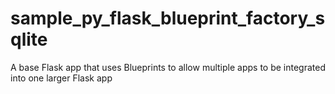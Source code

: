 # sample_py_flask_blueprint_factory_sqlite
A base Flask app that uses Blueprints to allow multiple apps to be integrated into one larger Flask app
